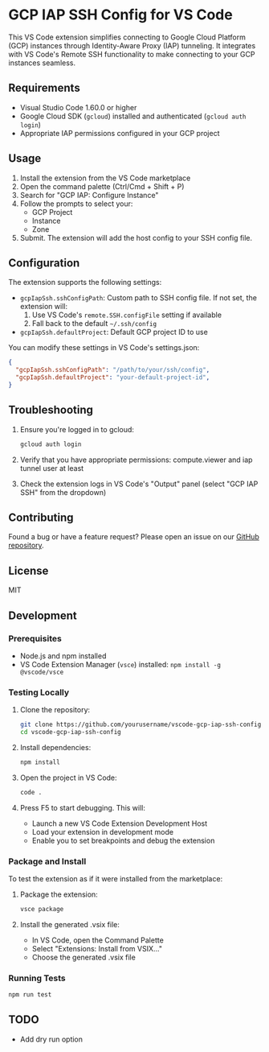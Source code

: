 # GCP IAP SSH Config for VS Code

This VS Code extension simplifies connecting to Google Cloud Platform (GCP) instances through Identity-Aware Proxy (IAP) tunneling. It integrates with VS Code's Remote SSH functionality to make connecting to your GCP instances seamless.

## Requirements

- Visual Studio Code 1.60.0 or higher
- Google Cloud SDK (`gcloud`) installed and authenticated (`gcloud auth login`)
- Appropriate IAP permissions configured in your GCP project

## Usage

1. Install the extension from the VS Code marketplace
2. Open the command palette (Ctrl/Cmd + Shift + P)
3. Search for "GCP IAP: Configure Instance"
4. Follow the prompts to select your:
   - GCP Project
   - Instance
   - Zone
5. Submit. The extension will add the host config to your SSH config file.

## Configuration

The extension supports the following settings:

- `gcpIapSsh.sshConfigPath`: Custom path to SSH config file. If not set, the extension will:
  1. Use VS Code's `remote.SSH.configFile` setting if available
  2. Fall back to the default `~/.ssh/config`
- `gcpIapSsh.defaultProject`: Default GCP project ID to use

You can modify these settings in VS Code's settings.json:

```json
{
  "gcpIapSsh.sshConfigPath": "/path/to/your/ssh/config",
  "gcpIapSsh.defaultProject": "your-default-project-id",
}
```

## Troubleshooting

1. Ensure you're logged in to gcloud:
   ```bash
   gcloud auth login
   ```

2. Verify that you have appropriate permissions: compute.viewer and iap tunnel user at least

3. Check the extension logs in VS Code's "Output" panel (select "GCP IAP SSH" from the dropdown)

## Contributing

Found a bug or have a feature request? Please open an issue on our [GitHub repository](https://github.com/krisztiansala/vscode-gcp-iap-ssh-config).

## License

MIT

## Development

### Prerequisites
- Node.js and npm installed
- VS Code Extension Manager (`vsce`) installed: `npm install -g @vscode/vsce`

### Testing Locally
1. Clone the repository:
   ```bash
   git clone https://github.com/yourusername/vscode-gcp-iap-ssh-config
   cd vscode-gcp-iap-ssh-config
   ```

2. Install dependencies:
   ```bash
   npm install
   ```

3. Open the project in VS Code:
   ```bash
   code .
   ```

4. Press F5 to start debugging. This will:
   - Launch a new VS Code Extension Development Host
   - Load your extension in development mode
   - Enable you to set breakpoints and debug the extension

### Package and Install
To test the extension as if it were installed from the marketplace:

1. Package the extension:
   ```bash
   vsce package
   ```

2. Install the generated .vsix file:
   - In VS Code, open the Command Palette
   - Select "Extensions: Install from VSIX..."
   - Choose the generated .vsix file

### Running Tests
```bash
npm run test
```

## TODO
- Add dry run option